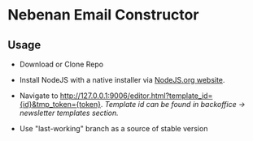 # Nebenan Email Constructor

## Usage

* Download or Clone Repo 
* Install NodeJS with a native installer via [NodeJS.org website](https://nodejs.org/en/).
* Navigate to http://127.0.0.1:9006/editor.html?template_id={id}&tmp_token={token}. _Template id can be found in backoffice -> newsletter templates section._

* Use "last-working" branch as a source of stable version
